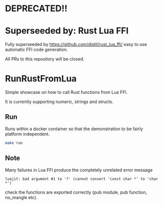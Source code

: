 # DEPRECATED!!
# Superseeded by: Rust Lua FFI
Fully superseeded by https://github.com/distil/rust_lua_ffi/ easy to use automatic FFI code generation.

All PRs to this repository will be closed.

# RunRustFromLua

Simple showcase on how to call Rust functions from Lua FFI.

It is currently supporting numeric, strings and structs.

## Run
Runs within a docker container so that the demonstration to be fairly platform independent.

```bash
make run
```

## Note
Many failures in Lua FFI produce the completely unrelated error message
```
luajit: bad argument #1 to '?' (cannot convert 'const char *' to 'char *')
```
check the functions are exported correctly (pub module, pub function, no_mangle etc).
